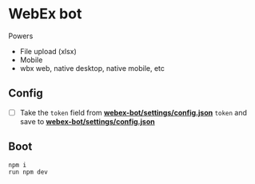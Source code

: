 # WebEx bot

Powers
- File upload (xlsx)
- Mobile
- wbx web, native desktop, native mobile, etc

## Config

- [ ] Take the ```token``` field from **[webex-bot/settings/config.json](./../settings/config.json)** ```token``` and save to **[webex-bot/settings/config.json](./settings/config.json)**

## Boot

```
npm i 
run npm dev
```